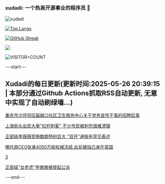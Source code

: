 ### xudadi: 一个热衷开源事业的程序员 👋

![xudadi](https://github-readme-stats-git-masterorgs-github-readme-stats-team.vercel.app/api?username=xudadi)

[![Top Langs](https://github-readme-stats.vercel.app/api/top-langs/?username=xudadi)](https://github.com/anuraghazra/github-readme-stats)

[![GitHub Streak](https://streak-stats.demolab.com?user=xudadi&locale=zh_Hans)](https://git.io/streak-stats)

![](https://raw.githubusercontent.com/xudadi/xudadi/main/assets/github-contribution-grid-snake.svg)

![VISITOR+COUNT](https://komarev.com/ghpvc/?username=xudadi&label=VISITOR+COUNT)


---start---

## Xudadi的每日更新(更新时间:2025-05-26 20:39:15 | 本部分通过Github Actions抓取RSS自动更新, 无意中实现了自动刷绿墙...)

[重庆市沙坪坝区磁器口社区卫生服务中心关于党务宣传干事的招聘启事](https://www.gongkaoleida.com/article/2417984)

[上海街头出现大量"栏杆刺客" 不少市民被刺伤很难清理](https://m.163.com/news/article/K0FPQML0055040N3.html)

[正部级李薇薇受贿数额特别巨大 "双开"通报有罕见表述](https://m.163.com/news/article/K0FTBUMN055040N3.html)

[哪吒原CEO张勇4050万股权被冻结 此前被指已身在英国](https://m.163.com/news/article/K0FQB9L20530JPVV.html)

[3](https://m.163.com/touch/news/sub/domestic)

[正部级"女老虎"李微微被提起公诉](https://m.163.com/news/article/K0FPIDQM000189PS.html)

---end---
